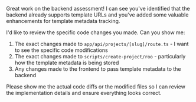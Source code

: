 Great work on the backend assessment! I can see you've identified that the backend already supports template URLs and you've added some valuable enhancements for template metadata tracking.

I'd like to review the specific code changes you made. Can you show me:

1. The exact changes made to `app/api/projects/[slug]/route.ts` - I want to see the specific code modifications
2. The exact changes made to `scripts/create-project/roo` - particularly how the template metadata is being stored
3. Any changes made to the frontend to pass template metadata to the backend

Please show me the actual code diffs or the modified files so I can review the implementation details and ensure everything looks correct.